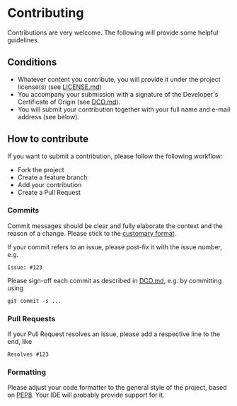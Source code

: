 # Contributing

Contributions are very welcome. The following will provide some helpful guidelines.

## Conditions

* Whatever content you contribute, you will provide it under the project license(s) (see [LICENSE.md](LICENSE.md))
* You accompany your submission with a signature of the Developer's Certificate of Origin (see [DCO.md](DCO.md)).
* You will submit your contribution together with your full name and e-mail address (see below).

## How to contribute

If you want to submit a contribution, please follow the following workflow:

* Fork the project
* Create a feature branch
* Add your contribution
* Create a Pull Request

### Commits

Commit messages should be clear and fully elaborate the context and the reason of a change. Please stick to the
[customary format](http://tbaggery.com/2008/04/19/a-note-about-git-commit-messages.html).

If your commit refers to an issue, please post-fix it with the issue number, e.g.

```
Issue: #123
```

Please sign-off each commit as described in [DCO.md](DCO.md), e.g. by committing using

````
git commit -s ...
````

### Pull Requests

If your Pull Request resolves an issue, please add a respective line to the end, like

```
Resolves #123
```

### Formatting

Please adjust your code formatter to the general style of the project,
based on [PEP8](https://www.python.org/dev/peps/pep-0008/).
Your IDE will probably provide support for it.
